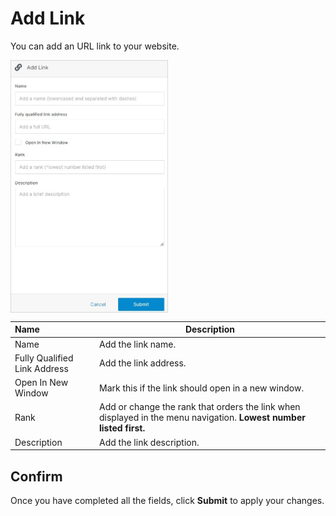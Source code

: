# Add Link 

You can add an URL link to your website.

<img src="../../../../images/documents9.jpg" alt="documents9" style="width: 50%; display: block"></a>

**Name** | **Description**
:--- | ---
Name | Add the link name.
Fully Qualified Link Address | Add the link address.
Open In New Window | Mark this if the link should open in a new window.
Rank | Add or change the rank that orders the link when displayed in the menu navigation. **Lowest number listed first.**
Description | Add the link description.

## Confirm

Once you have completed all the fields, click **Submit** to apply your changes.